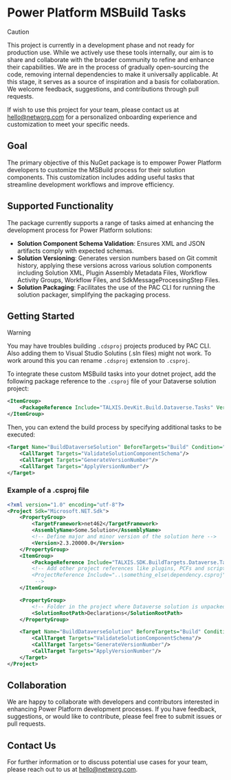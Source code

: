 # Power Platform MSBuild Tasks

> [!CAUTION]
> This project is currently in a development phase and not ready for production use.
> While we actively use these tools internally, our aim is to share and collaborate with the broader community to refine and enhance their capabilities.
> We are in the process of gradually open-sourcing the code, removing internal dependencies to make it universally applicable.
> At this stage, it serves as a source of inspiration and a basis for collaboration.
> We welcome feedback, suggestions, and contributions through pull requests.

If wish to use this project for your team, please contact us at hello@networg.com for a personalized onboarding experience and customization to meet your specific needs.

## Goal

The primary objective of this NuGet package is to empower Power Platform developers to customize the MSBuild process for their solution components. This customization includes adding useful tasks that streamline development workflows and improve efficiency.

## Supported Functionality

The package currently supports a range of tasks aimed at enhancing the development process for Power Platform solutions:

- **Solution Component Schema Validation**: Ensures XML and JSON artifacts comply with expected schemas.
- **Solution Versioning**: Generates version numbers based on Git commit history, applying these versions across various solution components including Solution XML, Plugin Assembly Metadata Files, Workflow Activity Groups, Workflow Files, and SdkMessageProcessingStep Files.
- **Solution Packaging**: Facilitates the use of the PAC CLI for running the solution packager, simplifying the packaging process.

## Getting Started

> [!WARNING]  
> You may have troubles building `.cdsproj` projects produced by PAC CLI. Also adding them to Visual Studio Solutins (.sln files) might not work. To work around this you can rename `.cdsproj` extension to `.csproj`.

To integrate these custom MSBuild tasks into your dotnet project, add the following package reference to the `.csproj` file of your Dataverse solution project:

```xml
<ItemGroup>
    <PackageReference Include="TALXIS.DevKit.Build.Dataverse.Tasks" Version="0.*" />
</ItemGroup>
```

Then, you can extend the build process by specifying additional tasks to be executed:

```xml
<Target Name="BuildDataverseSolution" BeforeTargets="Build" Condition="Exists('$(ProjectDir)$(SolutionRootPath)\Other\Solution.xml')">
    <CallTarget Targets="ValidateSolutionComponentSchema"/>
    <CallTarget Targets="GenerateVersionNumber"/>
    <CallTarget Targets="ApplyVersionNumber"/>
</Target>
```

### Example of a .csproj file
```xml
<?xml version="1.0" encoding="utf-8"?>
<Project Sdk="Microsoft.NET.Sdk">
    <PropertyGroup>
        <TargetFramework>net462</TargetFramework>
        <AssemblyName>Some.Solution</AssemblyName>
        <!-- Define major and minor version of the solution here -->
        <Version>2.3.20000.0</Version>
    </PropertyGroup>
    <ItemGroup>
        <PackageReference Include="TALXIS.SDK.BuildTargets.Dataverse.Tasks" Version="3.*" />
        <!-- Add other project references like plugins, PCFs and scripts here...
        <ProjectReference Include="..\something_else\dependency.csproj" />
         -->
    </ItemGroup>

    <PropertyGroup>
        <!-- Folder in the project where Dataverse solution is unpacked -->
        <SolutionRootPath>Declarations</SolutionRootPath>
    </PropertyGroup>

    <Target Name="BuildDataverseSolution" BeforeTargets="Build" Condition="Exists('$(ProjectDir)$(SolutionRootPath)\Other\Solution.xml')">
        <CallTarget Targets="ValidateSolutionComponentSchema"/>
        <CallTarget Targets="GenerateVersionNumber"/>
        <CallTarget Targets="ApplyVersionNumber"/>
    </Target>
</Project>
```

## Collaboration
We are happy to collaborate with developers and contributors interested in enhancing Power Platform development processes. If you have feedback, suggestions, or would like to contribute, please feel free to submit issues or pull requests.

## Contact Us
For further information or to discuss potential use cases for your team, please reach out to us at hello@networg.com.
